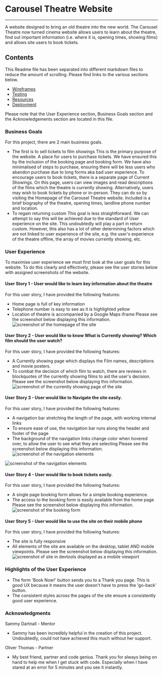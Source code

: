 # Carousel Theatre Website
---
A website designed to bring an old theatre into the new world. The Carousel Theatre now turned cinema website allows users to learn about the theatre, find out important information (i.e. where it is, opening times, showing films) and allows site users to book tickets.

## Contents
This Readme file has been separated into different markdown files to reduce the amount of scrolling. Please find links to the various sections below. 
- [Wireframes](wireframes.md)
- [Testing](testing.md)
- [Resources](resources.md)
- [Deployment](deployment.md)

Please note that the User Experience section, Business Goals section and the Acknowledgements section are located in this file. 

### Business Goals
For this project, there are 2 main business goals.
- The first is to sell tickets to film showings
This is the primary purpose of the website. A place for users to purchase tickets. We have ensured this by the inclusion of the booking page and booking form. We have also minimalised of steps to purchase, ensuring there will be less users who abandon purchase due to long forms aka bad user experience. 
To encourage users to book tickets, there is a separate page of Current Showings. On this page, users can view images and read descriptions of the films which the theatre is currently showing. Alternatively, users may wish to book tickets by phone or in-person. They can do so by visiting the Homepage of the Carousel Theatre website. Included is a brief biography of the theatre, opening times, landline phone number and location. 
- To regain returning custom
This goal is less straightforward. We can attempt to say this will be achieved due to the standard of User experience on the site. This undoubtedly will play a part in return custom. However, this also has a lot of other determining factors which are not linked to user experience of the site, e.g. the user's experience of the theatre offline, the array of movies currently showing, etc. 

### User Experience
To maximise user experience we must first look at the user goals for this website. To do this clearly and effectively, please see the user stories below with assigned screenshots of the website.

#### User Story 1 - User would like to learn key information about the theatre
For this user story, I have provided the following features:
- Home page is full of key information
- Telephone number is easy to see as it is highlighted yellow
- Location of theatre is accompanied by a Google Maps iframe
Please see the screenshot below displaying this information. 
![screenshot of the homepage of the site](screenshots/screenshot-homepage.png "Homepage")

#### User Story 2 - User would like to know What is Currently showing? Which film should the user watch?
For this user story, I have provided the following features:
- A Currently showing page which displays the Film names, descriptions and movie posters.
- To combat the decision of which film to watch, there are reviews in blockquotes of the currently showing films to aid the user's decision.
Please see the screenshot below displaying this information. 
![screenshot of the currently showing page of the site](screenshots/screenshot-currently-showing.png "Currently showing")

#### User Story 3 - User would like to Navigate the site easily.
For this user story, I have provided the following features:
- A navigation bar stretching the length of the page, with working internal links
- To ensure ease of use, the navigation bar runs along the header and footer of the page
- The background of the navigation links change color when hovered over, to allow the user to see what they are selecting
Please see the screenshot below displaying this information. 
![screenshot of the navigation elements](screenshots/screenshot-nav-top.png "Navigation elements")

![screenshot of the navigation elements](screenshots/screenshot-nav-bottom.png "Navigation elements")

#### User Story 4 - User would like to book tickets easily.
For this user story, I have provided the following features:
- A single page booking form allows for a simple booking experience. 
- The access to the booking form is easily available from the home page
Please see the screenshot below displaying this information. 
![screenshot of the booking form](screenshots/booking-form.png "Booking form")

#### User Story 5 - User would like to use the site on their mobile phone
For this user story, I have provided the following features:
- The site is fully responsive 
- All elements of the site are available on the desktop, tablet AND mobile viewpoints.
Please see the screenshot below displaying this information. 
![screenshot of site in devtools displayed as a mobile viewport](screenshots/responsive-mobile-view.png "Responsive design")

### Highlights of the User Experience
- The form 'Book Now!' button sends you to a Thank you page. This is good UX because it means the user doesn't have to press the 'go-back' button.
- The consistent styles across the pages of the site ensure a consistently good user experience.

### Acknowledgments
Sammy Dartnall - Mentor
- Sammy has been incredibly helpful in the creation of this project. Undoubtedly, could not have achieved this much without her support. 

Oliver Thomas - Partner
- My best friend, partner and code genius. Thank you for always being on hand to help me when I get stuck with code. Especially when I have stared at an error for 5 minutes and you see it instantly.